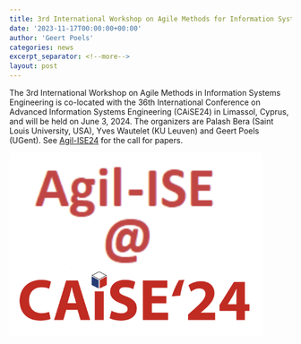 ```yaml
---
title: 3rd International Workshop on Agile Methods for Information Systems Engineering (Agil-ISE24) at CAiSE24 organized by Saint Louis University (USA), KU Leuven (LIRIS - campus Brussels) and UGent Business Informatics
date: '2023-11-17T00:00:00+00:00'
author: 'Geert Poels'
categories: news
excerpt_separator: <!--more-->
layout: post
---
```


The 3rd International Workshop on Agile Methods in Information Systems Engineering is co-located with the 36th International Conference on Advanced Information Systems Engineering (CAiSE24) in Limassol, Cyprus, and will be held on June 3, 2024. The organizers are Palash Bera (Saint Louis University, USA), Yves Wautelet (KU Leuven) and Geert Poels (UGent). See [Agil-ISE24](https://agilise.github.io/2024/papers.html) for the call for papers.

![](/uploads/Agil-ISE_2024.png)
<!--more-->
